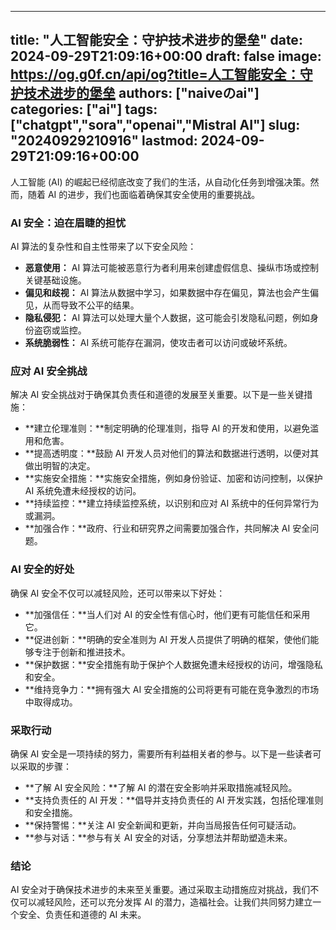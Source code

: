 
---
title: "人工智能安全：守护技术进步的堡垒"
date: 2024-09-29T21:09:16+00:00
draft: false
image: https://og.g0f.cn/api/og?title=人工智能安全：守护技术进步的堡垒
authors: ["naiveのai"]
categories: ["ai"]
tags: ["chatgpt","sora","openai","Mistral AI"]
slug: "20240929210916"
lastmod: 2024-09-29T21:09:16+00:00
---
人工智能 (AI) 的崛起已经彻底改变了我们的生活，从自动化任务到增强决策。然而，随着 AI 的进步，我们也面临着确保其安全使用的重要挑战。

### AI 安全：迫在眉睫的担忧

AI 算法的复杂性和自主性带来了以下安全风险：

- **恶意使用：** AI 算法可能被恶意行为者利用来创建虚假信息、操纵市场或控制关键基础设施。
- **偏见和歧视：** AI 算法从数据中学习，如果数据中存在偏见，算法也会产生偏见，从而导致不公平的结果。
- **隐私侵犯：** AI 算法可以处理大量个人数据，这可能会引发隐私问题，例如身份盗窃或监控。
- **系统脆弱性：** AI 系统可能存在漏洞，使攻击者可以访问或破坏系统。

### 应对 AI 安全挑战

解决 AI 安全挑战对于确保其负责任和道德的发展至关重要。以下是一些关键措施：

- **建立伦理准则：**制定明确的伦理准则，指导 AI 的开发和使用，以避免滥用和危害。
- **提高透明度：**鼓励 AI 开发人员对他们的算法和数据进行透明，以便对其做出明智的决定。
- **实施安全措施：**实施安全措施，例如身份验证、加密和访问控制，以保护 AI 系统免遭未经授权的访问。
- **持续监控：**建立持续监控系统，以识别和应对 AI 系统中的任何异常行为或漏洞。
- **加强合作：**政府、行业和研究界之间需要加强合作，共同解决 AI 安全问题。

### AI 安全的好处

确保 AI 安全不仅可以减轻风险，还可以带来以下好处：

- **加强信任：**当人们对 AI 的安全性有信心时，他们更有可能信任和采用它。
- **促进创新：**明确的安全准则为 AI 开发人员提供了明确的框架，使他们能够专注于创新和推进技术。
- **保护数据：**安全措施有助于保护个人数据免遭未经授权的访问，增强隐私和安全。
- **维持竞争力：**拥有强大 AI 安全措施的公司将更有可能在竞争激烈的市场中取得成功。

### 采取行动

确保 AI 安全是一项持续的努力，需要所有利益相关者的参与。以下是一些读者可以采取的步骤：

- **了解 AI 安全风险：**了解 AI 的潜在安全影响并采取措施减轻风险。
- **支持负责任的 AI 开发：**倡导并支持负责任的 AI 开发实践，包括伦理准则和安全措施。
- **保持警惕：**关注 AI 安全新闻和更新，并向当局报告任何可疑活动。
- **参与对话：**参与有关 AI 安全的对话，分享想法并帮助塑造未来。

### 结论

AI 安全对于确保技术进步的未来至关重要。通过采取主动措施应对挑战，我们不仅可以减轻风险，还可以充分发挥 AI 的潜力，造福社会。让我们共同努力建立一个安全、负责任和道德的 AI 未来。